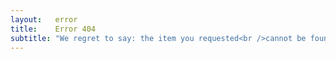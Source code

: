 ```yaml
---
layout:   error
title:    Error 404
subtitle: "We regret to say: the item you requested<br />cannot be found here."
---
```

